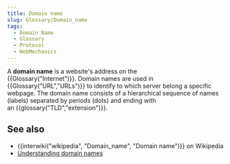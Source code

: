 ```yaml
---
title: Domain name
slug: Glossary/Domain_name
tags:
  - Domain Name
  - Glossary
  - Protocol
  - WebMechanics
---
```

A **domain name** is a website's address on the {{Glossary("Internet")}}. Domain names are used in {{Glossary("URL","URLs")}} to identify to which server belong a specific webpage. The domain name consists of a hierarchical sequence of names (labels) separated by periods (dots) and ending with an {{glossary("TLD","extension")}}.

## See also

- {{interwiki("wikipedia", "Domain_name", "Domain name")}} on Wikipedia
- [Understanding domain names](/en-US/docs/Learn/Common_questions/What_is_a_domain_name)
